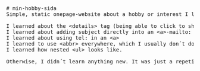 <pre>
# min-hobby-sida
Simple, static onepage-website about a hobby or interest I like (Counter-Strike)

I learned about the &#60;details&#62; tag (being able to click to show/hide), which I´ve previously done with CSS instead.
I learned about adding subject directly into an &#60;a&#62;-mailto:
I learned about using tel: in an &#60;a&#62;
I learned to use &#60;abbr&#62; everywhere, which I usually don´t do.
I learned how nested &#60;ul&#62; looks like.

Otherwise, I didn´t learn anything new. It was just a repetition of things I already know.
</pre>
